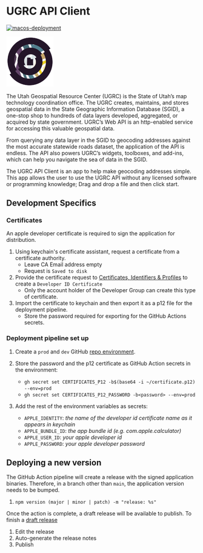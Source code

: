 # UGRC API Client

[![macos-deployment](https://github.com/agrc/api-client/actions/workflows/macos-deployment.yml/badge.svg)](https://github.com/agrc/api-client/actions/workflows/macos-deployment.yml)

<img src="https://github.com/agrc/api-client/blob/main/src/assets/logo.svg" width="125px" />

The Utah Geospatial Resource Center (UGRC) is the State of Utah’s map technology coordination office. The UGRC creates, maintains, and stores geospatial data in the State Geographic Information Database (SGID), a one-stop shop to hundreds of data layers developed, aggregated, or acquired by state government. UGRC’s Web API is an http-enabled service for accessing this valuable geospatial data.

From querying any data layer in the SGID to geocoding addresses against the most accurate statewide roads dataset, the application of the API is endless. The API also powers UGRC’s widgets, toolboxes, and add-ins, which can help you navigate the sea of data in the SGID.

The UGRC API Client is an app to help make geocoding addresses simple. This app allows the user to use the UGRC API without any licensed software or programming knowledge; Drag and drop a file and then click start.

## Development Specifics

### Certificates

An apple developer certificate is required to sign the application for distribution.

1. Using keychain's certificate assistant, request a certificate from a certificate authority.
   - Leave CA Email address empty
   - Request is `Saved to disk`
1. Provide the certificate request to [Certificates, Identifiers & Profiles](https://developer.apple.com/account/resources/certificates/add) to create a `Developer ID Certificate`
   - Only the account holder of the Developer Group can create this type of certificate.
1. Import the certificate to keychain and then export it as a p12 file for the deployment pipeline.
   - Store the password required for exporting for the GitHub Actions secrets.

### Deployment pipeline set up

1. Create a `prod` and `dev` GitHub [repo environment](https://github.com/agrc/api-client/settings/environments).
1. Store the password and the p12 certificate as GitHub Action secrets in the environment:

   - `gh secret set CERTIFICATES_P12 -b$(base64 -i ~/certificate.p12) --env=prod`
   - `gh secret set CERTIFICATES_P12_PASSWORD -b<password> --env=prod`

1. Add the rest of the environment variables as secrets:
   - `APPLE_IDENTITY`: _the name of the developer id certificate name as it appears in keychain_
   - `APPLE_BUNDLE_ID`: _the app bundle id (e.g. com.apple.calculator)_
   - `APPLE_USER_ID`: _your apple developer id_
   - `APPLE_PASSWORD`: _your apple developer password_

## Deploying a new version

The GitHub Action pipeline will create a release with the signed application binaries. Therefore, in a branch other than `main`, the application version needs to be bumped.

1. `npm version (major | minor | patch) -m "release: %s"`

Once the action is complete, a draft release will be available to publish. To finish a [draft release](https://github.com/agrc/api-client/releases)

1. Edit the release
1. Auto-generate the release notes
1. Publish
